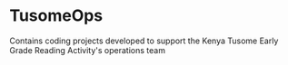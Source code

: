 # TusomeOps
Contains coding projects developed to support the Kenya Tusome Early Grade Reading Activity's operations team
